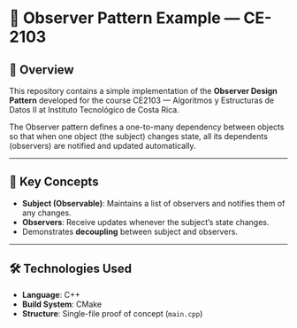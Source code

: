 # 👀 Observer Pattern Example — CE-2103

## 📘 Overview

This repository contains a simple implementation of the **Observer Design Pattern** developed for the course CE2103 — Algoritmos y Estructuras de Datos II at Instituto Tecnológico de Costa Rica.

The Observer pattern defines a one-to-many dependency between objects so that when one object (the subject) changes state, all its dependents (observers) are notified and updated automatically.

---

## 🧩 Key Concepts

- **Subject (Observable)**: Maintains a list of observers and notifies them of any changes.
- **Observers**: Receive updates whenever the subject’s state changes.
- Demonstrates **decoupling** between subject and observers.

---

## 🛠️ Technologies Used

- **Language**: C++
- **Build System**: CMake
- **Structure**: Single-file proof of concept (`main.cpp`)

